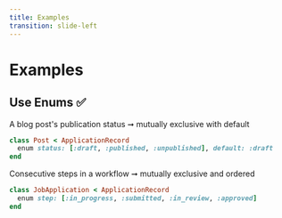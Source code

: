 ```yaml
---
title: Examples
transition: slide-left
---
```


# Examples

## Use Enums ✅

A blog post's publication status ➞ mutually exclusive with default

```rb {hide|*} filename="app/models/post.rb"
class Post < ApplicationRecord
  enum status: [:draft, :published, :unpublished], default: :draft
end
```

Consecutive steps in a workflow ➞ mutually exclusive and ordered

```rb {hide|*} filename="app/models/job_application.rb"
class JobApplication < ApplicationRecord
  enum step: [:in_progress, :submitted, :in_review, :approved]
end
```

<!--
Slide notes
-->
